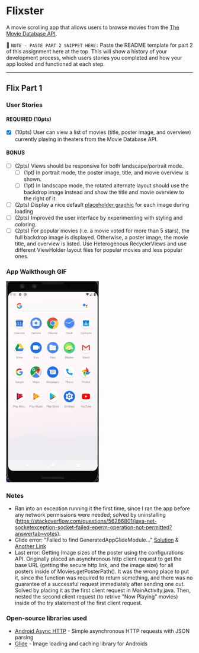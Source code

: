 # Flixster
A movie scrolling app that allows users to browse movies from the [The Movie Database API](http://docs.themoviedb.apiary.io/#).

📝 `NOTE - PASTE PART 2 SNIPPET HERE:` Paste the README template for part 2 of this assignment here at the top. This will show a history of your development process, which users stories you completed and how your app looked and functioned at each step.

---

## Flix Part 1

### User Stories

#### REQUIRED (10pts)
- [x] (10pts) User can view a list of movies (title, poster image, and overview) currently playing in theaters from the Movie Database API.

#### BONUS
- [ ] (2pts) Views should be responsive for both landscape/portrait mode.
   - [ ] (1pt) In portrait mode, the poster image, title, and movie overview is shown.
   - [ ] (1pt) In landscape mode, the rotated alternate layout should use the backdrop image instead and show the title and movie overview to the right of it.

- [ ] (2pts) Display a nice default [placeholder graphic](https://guides.codepath.org/android/Displaying-Images-with-the-Glide-Library#advanced-usage) for each image during loading
- [ ] (2pts) Improved the user interface by experimenting with styling and coloring.
- [ ] (2pts) For popular movies (i.e. a movie voted for more than 5 stars), the full backdrop image is displayed. Otherwise, a poster image, the movie title, and overview is listed. Use Heterogenous RecyclerViews and use different ViewHolder layout files for popular movies and less popular ones.

### App Walkthough GIF
<img src="walkthru.gif" width=250><br>

### Notes
- Ran into an exception running it the first time, since I ran the app before any network permissions were needed; solved by uninstalling (https://stackoverflow.com/questions/56266801/java-net-socketexception-socket-failed-eperm-operation-not-permitted?answertab=votes).
- Glide error: "Failed to find GeneratedAppGlideModule..." [Solution](https://stackoverflow.com/questions/49901629/glide-showing-error-failed-to-find-generatedappglidemodule) & [Another Link](https://bumptech.github.io/glide/doc/generatedapi.html)
- Last error: Getting Image sizes of the poster using the configurations API. Originally placed an asynchronous http client request to get the base URL (getting the secure http link, and the image size) for all posters inside of Movies.getPosterPath(). It was the wrong place to put it, since the function was required to return something, and there was no guarantee of a successful request immediately after sending one out. Solved by placing it as the first client request in MainActivity.java. Then, nested the second client request (to retrive "Now Playing" movies) inside of the try statement of the first client request.

### Open-source libraries used

- [Android Async HTTP](https://github.com/codepath/CPAsyncHttpClient) - Simple asynchronous HTTP requests with JSON parsing
- [Glide](https://github.com/bumptech/glide) - Image loading and caching library for Androids
